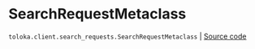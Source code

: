 # SearchRequestMetaclass
`toloka.client.search_requests.SearchRequestMetaclass` | [Source code](https://github.com/Toloka/toloka-kit/blob/v1.0.2/src/client/search_requests.py#L151)

